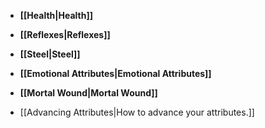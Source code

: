 - **[[Health|Health]]**
- **[[Reflexes|Reflexes]]**
- **[[Steel|Steel]]** 
- **[[Emotional Attributes|Emotional Attributes]]**
- **[[Mortal Wound|Mortal Wound]]**

- [[Advancing Attributes|How to advance your attributes.]]